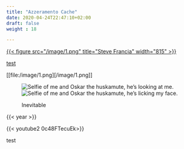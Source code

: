 ```yaml
---
title: "Azzeramento Cache"
date: 2020-04-24T22:47:10+02:00
draft: false
weight : 18

---
```



[{{< figure src="/image/1.png" title="Steve Francia" width="815"  >}}](/image/1.png)

[test](/image/1.png)

[[file:/image/1.png][/image/1.png]]

<figure class="grid two">
  <img sizes="(min-width: 35em) 1200px, 100vw" srcset="/image/1.png" 
  alt="Selfie of me and Oskar the huskamute, he’s looking at me.">
  <img sizes="(min-width: 35em) 1200px, 100vw" srcset="/image/1.png"   
  alt="Selfie of me and Oskar the huskamute, he’s licking my face.">
  <figcaption>
    <p>Inevitable</p>
  </figcaption>
</figure>

{{< year >}}

{{< youtube2 0c48FTecuEk>}}


test
